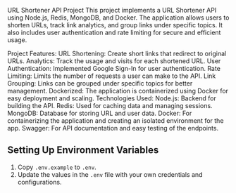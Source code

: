URL Shortener API Project
This project implements a URL Shortener API using Node.js, Redis, MongoDB, and Docker. The application allows users to shorten URLs, track link analytics, and group links under specific topics. It also includes user authentication and rate limiting for secure and efficient usage.

Project Features:
URL Shortening: Create short links that redirect to original URLs.
Analytics: Track the usage and visits for each shortened URL.
User Authentication: Implemented Google Sign-In for user authentication.
Rate Limiting: Limits the number of requests a user can make to the API.
Link Grouping: Links can be grouped under specific topics for better management.
Dockerized: The application is containerized using Docker for easy deployment and scaling.
Technologies Used:
Node.js: Backend for building the API.
Redis: Used for caching data and managing sessions.
MongoDB: Database for storing URL and user data.
Docker: For containerizing the application and creating an isolated environment for the app.
Swagger: For API documentation and easy testing of the endpoints.


## Setting Up Environment Variables
1. Copy `.env.example` to `.env`.
2. Update the values in the `.env` file with your own credentials and configurations.
